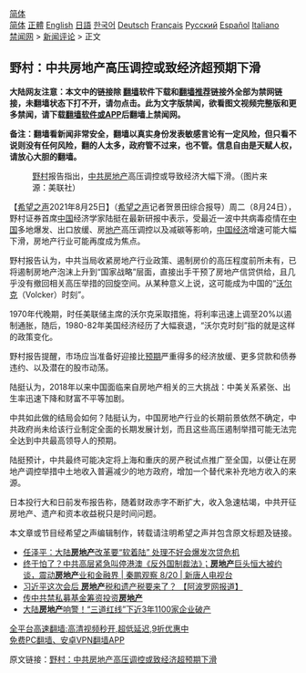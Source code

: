  <!-- 面包屑导航 --> <div class="breadcrumb"><!-- GTranslate: https://gtranslate.io/ -->  <div class="switcher notranslate">  <div class="selected">  <a href="#" onclick="return false;"> 简体</a>  </div>  <div class="option">  <a href="https://www.bannedbook.org" onclick="doGTranslate('zh-CN|zh-CN');jQuery('div.switcher div.selected a').html(jQuery(this).html());return false;" title="简体中文" class="nturl selected"> 简体</a>  <a href="https://www.bannedbook.org/zh-tw/" onclick="doGTranslate('zh-CN|zh-TW');jQuery('div.switcher div.selected a').html(jQuery(this).html());return false;" title="繁體中文" class="nturl"> 正體</a>  <a href="https://www.bannedbook.org/en/" onclick="doGTranslate('zh-CN|en');jQuery('div.switcher div.selected a').html(jQuery(this).html());return false;" title="English" class="nturl"> English</a>  <a href="https://www.bannedbook.org/ja/" onclick="doGTranslate('zh-CN|ja');jQuery('div.switcher div.selected a').html(jQuery(this).html());return false;" title="日本語" class="nturl"> 日語</a>  <a href="https://www.bannedbook.org/ko/" onclick="doGTranslate('zh-CN|ko');jQuery('div.switcher div.selected a').html(jQuery(this).html());return false;" title="한국어" class="nturl"> 한국어</a>  <a href="https://www.bannedbook.org/de/" onclick="doGTranslate('zh-CN|de');jQuery('div.switcher div.selected a').html(jQuery(this).html());return false;" title="Deutsch" class="nturl"> Deutsch</a>  <a href="https://www.bannedbook.org/fr/" onclick="doGTranslate('zh-CN|fr');jQuery('div.switcher div.selected a').html(jQuery(this).html());return false;" title="Français" class="nturl"> Français</a>  <a href="https://www.bannedbook.org/ru/" onclick="doGTranslate('zh-CN|ru');jQuery('div.switcher div.selected a').html(jQuery(this).html());return false;" title="Русский" class="nturl"> Русский</a>  <a href="https://www.bannedbook.org/es/" onclick="doGTranslate('zh-CN|es');jQuery('div.switcher div.selected a').html(jQuery(this).html());return false;" title="Español" class="nturl"> Español</a>  <a href="https://www.bannedbook.org/it/" onclick="doGTranslate('zh-CN|it');jQuery('div.switcher div.selected a').html(jQuery(this).html());return false;" title="Italiano" class="nturl"> Italiano</a>  </div>  </div>      <div class='breadcrumb-sub'><!-- Breadcrumb NavXT 6.3.0 --> <a href="https://www.bannedbook.org/" class="home">禁闻网</a> &gt; <a href="https://www.bannedbook.org/bnews/comments/" class="category">新闻评论</a> &gt; 正文</div></div><h2>野村：中共房地产高压调控或致经济超预期下滑</h2> <p class="notice"><b>大陆网友注意：本文中的链接除 <a href="https://github.com/bannedbook/fanqiang" >翻墙</a>软件下载和<a href="https://github.com/killgcd/justmysocks/blob/master/README.md">翻墙推荐</a>链接外全部为禁网链接，未翻墙状态下打不开，请勿点击。此为文字版禁闻，欲看图文视频完整版和更多禁闻，请下载<a href="https://github.com/bannedbook/fanqiang">翻墙软件或APP</a>后翻墙上禁闻网。</p><p>备注：翻墙看新闻非常安全，翻墙以真实身份发表敏感言论有一定风险，但只看不说则没有任何风险，翻的人太多，政府管不过来，也不管。信息自由是天赋人权，请放心大胆的翻墙。</b></p>  <div class="entry"> <figure> <p><figcaption><a href="https://www.bannedbook.org/bnews/tag/%E9%87%8E%E6%9D%91/" class="st_tag internal_tag" rel="tag" title="标签 野村 下的日志">野村</a>报告指出，<a href="https://www.bannedbook.org/bnews/tag/%e4%b8%ad%e5%85%b1/" class="st_tag internal_tag" rel="tag" title="标签 中共 下的日志">中共</a><a href="https://www.bannedbook.org/bnews/tag/%e6%88%bf%e5%9c%b0%e4%ba%a7/" class="st_tag internal_tag" rel="tag" title="标签 房地产 下的日志">房地产</a>高压调控或导致经济大幅下滑。（图片来源：美联社）</figcaption></figure> <p>【<span class='wp_keywordlink_affiliate'><a href="https://www.soundofhope.org" title="希望之声" target="_blank">希望之声</a></span>2021年8月25日】（<a href="https://www.bannedbook.org/bnews/tag/%e5%b8%8c%e6%9c%9b%e4%b9%8b%e5%a3%b0/" class="st_tag internal_tag" rel="tag" title="标签 希望之声 下的日志">希望之声</a>记者贺景田综合报导）周二（8月24日），野村证券首席<span class='wp_keywordlink_affiliate'><a href="https://www.bannedbook.org/" title="中国" target="_blank">中国</a></span>经济学家陆挺在最新研报中表示，受最近一波中共病毒疫情在<a href="https://www.bannedbook.org/bnews/tag/%E4%B8%AD%E5%9B%BD/" class="st_tag internal_tag" rel="tag" title="标签 中国 下的日志">中国</a>多地爆发、出口放缓、房<a href="https://www.bannedbook.org/bnews/tag/%e5%9c%b0%e4%ba%a7/" class="st_tag internal_tag" rel="tag" title="标签 地产 下的日志">地产</a>高压调控以及减碳等影响，<a href="https://www.bannedbook.org/bnews/tag/%e4%b8%ad%e5%9b%bd%e7%bb%8f%e6%b5%8e/" class="st_tag internal_tag" rel="tag" title="标签 中国经济 下的日志">中国经济</a>增速可能大幅下滑，房地产行业可能再度成为焦点。</p> <p>野村报告认为，中共当局收紧房地产行业政策、遏制房价的高压程度前所未有，已将遏制房地产泡沫上升到“国家战略”层面，直接出手干预了房地产信贷供给，且几乎没有撤回相关高压举措的回旋空间。从某种意义上说，这可能成为中国的“<a href="https://www.bannedbook.org/bnews/tag/%e6%b2%83%e5%b0%94%e5%85%8b/" class="st_tag internal_tag" rel="tag" title="标签 沃尔克 下的日志">沃尔克</a>（Volcker）时刻”。</p>  <p>1970年代晚期，时任美联储主席的沃尔克采取措施，将利率迅速上调至20%以遏制通胀，随后，1980-82年美国经济经历了大幅衰退，“沃尔克时刻”指的就是这样的政策变化。</p> <p>野村报告提醒，市场应当准备好迎接比<a href="https://www.bannedbook.org/bnews/tag/%E9%A2%84%E6%9C%9F/" class="st_tag internal_tag" rel="tag" title="标签 预期 下的日志">预期</a>严重得多的经济放缓、更多贷款和债券违约、以及潜在的股市动荡。</p>  <p>陆挺认为，2018年以来中国面临来自房地产相关的三大挑战：中美关系紧张、出生率迅速下降和财富不平等加剧。</p> <p>中共如此做的结局会如何？陆挺认为，中国房地产行业的长期前景依然不确定，中共政府尚未给该行业制定全面的长期发展计划，而且这些高压遏制举措可能无法完全达到中共最高领导人的预期。</p>  <p>陆挺预计，中共最终可能决定将上海和重庆的房产税试点推广至全国，以便让在房地产调控举措中土地收入普遍减少的地方政府，增加一个替代来补充地方收入的来源。</p> <p>日本投行大和日前发布报告称，随着财政赤字不断扩大，收入急速枯竭，中共开征房地产、遗产和资本收益税只是时间问题。</p>  <p>本文章或节目经希望之声编辑制作，转载请注明希望之声并包含原文标题及链接。 </p> <ul class='op-related-articles' title='相关阅读'> <li><a href='https://www.bannedbook.org/bnews/finance/20210823/1611318.html' target='_blank'>任泽平：大陆<b>房地产</b>改革要“软着陆” 处理不好会爆发次贷危机</a></li> <li><a href='https://www.bannedbook.org/bnews/bannedvideo/20210821/1610252.html' target='_blank'>终于怕了？中共高层紧急叫停港澳《反外国制裁法》；<b>房地产</b>巨头恒大被约谈，震动<b>房地产</b>业和金融界 | 秦鹏观察 8/20 | 新唐人电视台</a></li> <li><a href='https://www.bannedbook.org/bnews/topimagenews/20210820/1609800.html' target='_blank'>习近平这次会后 <b>房地产</b>税和遗产税要来了？ 【阿波罗网报道】</a></li> <li><a href='https://www.bannedbook.org/bnews/comments/20210814/1605976.html' target='_blank'>传中共禁私募基金筹资投资<b>房地产</b></a></li> <li><a href='https://www.bannedbook.org/bnews/finance/20210804/1599745.html' target='_blank'>大陆<b>房地产</b>响警！“三道红线”下近3年1100家企业破产</a></li> </ul> <p class="texttj"> <a href="https://github.com/bannedbook/fanqiang/wiki/V2ray%E6%9C%BA%E5%9C%BA" target="_blank">全平台高速翻墙:高清视频秒开,超低延迟,9折优惠中</a><br/> <a href="https://github.com/bannedbook/fanqiang/wiki/%E7%A6%81%E9%97%BB%E7%BD%91%E5%AE%89%E5%8D%93%E7%BF%BB%E5%A2%99%E6%96%B0%E9%97%BBAPP" target="_blank">免费PC翻墙、安卓VPN翻墙APP</a></p><p>原文链接：<a class="src_link"  href="https://www.soundofhope.org/post/538844" target="_blank">野村：中共房地产高压调控或致经济超预期下滑</a></p><a name='sharetosocial'></a>  <div style="margin-bottom:5px;padding-bottom:5px;clear:both"> <div id="archive-pix-1" class="banner-ads"> <!-- AuctionX Display platform tag START --> <div id="26318x728x90x621x_ADSLOT2" clicktrack="%%CLICK_URL_ESC%%"></div> <!-- AuctionX Display platform tag END --> </div> <div id="archive-pix-2" class="banner-ads"> <!-- AuctionX Display platform tag START --> <div id="26315x300x250x621x_ADSLOT2" clicktrack="%%CLICK_URL_ESC%%"></div> <!-- AuctionX Display platform tag END --> </div> </div>  <div id="archive-pix-1" class="banner-ads"> <!-- AuctionX Display platform tag START --> <div id="26318x728x90x621x_ADSLOT3" clicktrack="%%CLICK_URL_ESC%%"></div> <!-- AuctionX Display platform tag END --> </div> </div><!--END ENTRY--> 